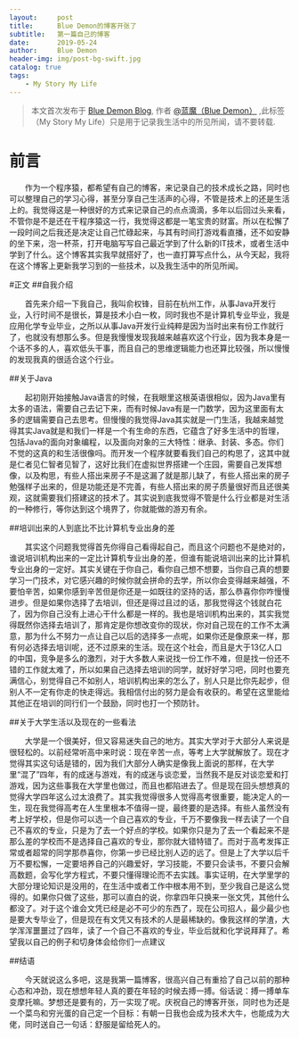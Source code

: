 ```yaml
---
layout:     post
title:      Blue Demon的博客开张了
subtitle:   第一篇自己的博客
date:       2019-05-24
author:     Blue Demon
header-img: img/post-bg-swift.jpg
catalog: true
tags:
    - My Story My Life
---
```



> 本文首次发布于 [Blue Demon Blog](http://yuquanfeng.github.io), 作者 [@蓝魔（Blue Demon）](https://yuquanfeng.github.io) ,此标签（My Story My Life）只是用于记录我生活中的所见所闻，请不要转载.

# 前言
<p style="text-indent:2em">作为一个程序猿，都希望有自己的博客，来记录自己的技术成长之路，同时也可以整理自己的学习心得，甚至分享自己生活声的心得，不管是技术上的还是生活上的。我觉得这是一种很好的方式来记录自己的点点滴滴，多年以后回过头来看，不管你是不是还在干程序猿这一行，我觉得这都是一笔宝贵的财富。所以在松懈了一段时间之后我还是决定让自己忙碌起来，与其有时间打游戏看直播，还不如安静的坐下来，泡一杯茶，打开电脑写写自己最近学到了什么新的IT技术，或者生活中学到了什么。这个博客其实我早就搭好了，也一直打算写点什么，从今天起，我将在这个博客上更新我学习到的一些技术，以及我生活中的所见所闻。</p>

#正文
##自我介绍
<p style="text-indent:2em">首先来介绍一下我自己，我叫俞权锋，目前在杭州工作，从事Java开发行业，入行时间不是很长，算是技术小白一枚，同时我也不是计算机专业毕业，我是应用化学专业毕业，之所以从事Java开发行业纯粹是因为当时出来有份工作就行了，也就没有想那么多。但是我慢慢发现我越来越喜欢这个行业，因为我本身是一个话不多的人，喜欢低头干事，而且自己的思维逻辑能力也还算比较强，所以慢慢的发现我真的很适合这个行业。</p>
##关于Java
<p style="text-indent:2em">起初刚开始接触Java语言的时候，在我眼里这根英语很相似，因为Java里有太多的语法，需要自己去记下来，而有时候Java有是一门数学，因为这里面有太多的逻辑需要自己去思考。但慢慢的我觉得Java其实就是一门生活，我越来越觉得其实Java就是和我们一样是一个有生命的东西，它蕴含了好多生活中的哲理，包括Java的面向对象编程，以及面向对象的三大特性：继承、封装、多态。你们不觉的这真的和生活很像吗。而开发一个程序就要看我们自己的构思了，这其中就是仁者见仁智者见智了，这好比我们在虚拟世界搭建一个庄园，需要自己发挥想像，以及构思，有些人搭出来房子不是这漏了就是那儿缺了，有些人搭出来的房子勉强样子出来的，但是功能还是不完善，有些人搭出来的房子质量很好而且还很美观，这就需要我们搭建这的技术了。其实说到底我觉得不管是什么行业都是对生活的一种修行，等你达到这个境界了，你就能做的游刃有余。</p>
##培训出来的人到底比不比计算机专业出身的差
<p style="text-indent:2em">其实这个问题我觉得首先你得自己看得起自己，而且这个问题也不是绝对的，谁说培训机构出来的一定比计算机专业出身的差，但谁有能说培训出来的比计算机专业出身的一定好。其实关键在于你自己，看你自己想不想要，当你自己真的想要学习一门技术，对它感兴趣的时候你就会拼命的去学，所以你会变得越来越强，不要怕辛苦，如果你感到辛苦但是你还是一如既往的坚持的话，那么恭喜你你咋慢慢进步。但是如果你选择了去培训，但还是得过且过的话，那我觉得这个钱就白花了，因为你自己没有上进心干什么都是一样的。我也是培训机构出来的，其实我觉得既然你选择去培训了，那肯定是你想改变你的现状，你对自己现在的工作不太满意，那为什么不努力一点让自己以后的选择多一点呢，如果你还是像原来一样，那有何必选择去培训呢，还不过原来的生活。现在这个社会，而且是大于13亿人口的中国，竞争是多么的激烈，对于大多数人来说找一份工作不难，但是找一份还不错的工作就太难了，所以如果自己选择去培训的同学，就好好学习吧，同时也要充满信心，别觉得自己不如别人，培训机构出来的怎么了，别人只是比你先起步，但别人不一定有你走的快走得远。我相信付出的努力是会有收获的。希望在这里能给其他正在培训的同行们一个鼓励，同时也打一个预防针。</p>
##关于大学生活以及现在的一些看法
<p style="text-indent:2em">大学是一个很美好，但又容易迷失自己的地方。其实大学对于大部分人来说是很轻松的。以前经常听高中来时说：现在辛苦一点，等考上大学就解放了。现在才觉得其实这句话是错的，因为我们大部分人确实是像我上面说的那样，在大学里“混了”四年，有的成迷与游戏，有的成迷与谈恋爱，当然我不是反对谈恋爱和打游戏，因为这些事我在大学里也做过，而且也都陷进去了。但是现在回头想想真的觉得大学四年这么过太浪费了。其实我觉得很多人觉得高考很重要，能决定人的一生，现在我觉得高考在人生里根本不值得一提，最终要的是选择。有些人虽然没有考上好学校，但是你可以选一个自己喜欢的专业，千万不要像我一样去读了一个自己不喜欢的专业，只是为了去一个好点的学校。如果你只是为了去一个看起来不是那么差的学校而不是选择自己喜欢的专业，那你就大错特错了。而对于高考发挥正常或者超常的同学那恭喜你，你第一步已经比别人迈的远了。但是上了大学以后千万不要松懈，一定要培养自己的兴趣爱好，学习技能，不要只会读书，不要只会解高数题，会写化学方程式，不要只懂得理论而不去实践。事实证明，在大学里学的大部分理论知识是没用的，在生活中或者工作中根本用不到，至少我自己是这么觉得的。如果你只做了这些，那可以直白的说，你拿四年只换来一张文凭，其他什么都没了。对于这个谁会文凭已经是必不可少的东西了，现在公司招人，最少最少也是要大专毕业了，但是现在有文凭又有技术的人是最稀缺的。像我这样的学渣，大学浑浑噩噩过了四年，读了一个自己不喜欢的专业，毕业后就和化学说拜拜了。希望我以自己的例子和切身体会给你们一点建议</p>
##结语
<p style="text-indent:2em">今天就说这么多吧，这是我第一篇博客，很高兴自己有重拾了自己以前的那种心态和冲劲，现在想想年轻人真的要在年轻的时候去搏一搏。俗话说：搏一搏单车变摩托嘛。梦想还是要有的，万一实现了呢。庆祝自己的博客开张，同时也为还是一个菜鸟和穷光蛋的自己定一个目标：有朝一日我也会成为技术大牛，也能成为大佬，同时送自己一句话：舒服是留给死人的。</p>



